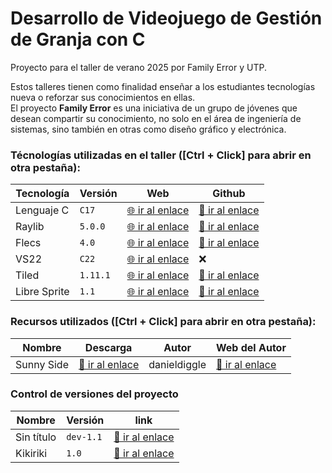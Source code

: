 ﻿# Desarrollo de Videojuego de Gestión de Granja con C

Proyecto para el taller de verano 2025 por Family Error y UTP.

Estos talleres tienen como finalidad enseñar a los estudiantes tecnologías nueva o reforzar sus conocimientos en ellas.  
El proyecto **Family Error** es una iniciativa de un grupo de jóvenes que desean compartir su conocimiento, no solo en el área de ingeniería de sistemas, sino también en otras como diseño gráfico y electrónica.

### Técnologías utilizadas en el taller ([Ctrl + Click] para abrir en otra pestaña):

| Tecnología   | Versión  | Web | Github |
|--------------|----------|-----|--------|
| Lenguaje C   |  `C17`   | [🌐 ir al enlace](https://www.raylib.com/) | [🔗 ir al enlace](https://github.com/raysan5/raylib) |
| Raylib       | `5.0.0`  | [🌐 ir al enlace](https://www.raylib.com/) | [🔗 ir al enlace](https://github.com/raysan5/raylib) |
| Flecs        |  `4.0`   | [🌐 ir al enlace](https://www.flecs.dev/flecs/) | [🔗 ir al enlace](https://github.com/SanderMertens/flecs) |
| VS22         |  `C22`   | [🌐 ir al enlace](https://visualstudio.microsoft.com/es/vs/community/) | ❌ |
| Tiled        | `1.11.1` | [🌐 ir al enlace](https://www.mapeditor.org/) | [🔗 ir al enlace](https://github.com/mapeditor/tiled) |
| Libre Sprite |  `1.1`   | [🌐 ir al enlace](https://libresprite.github.io/#!/) | [🔗 ir al enlace](https://github.com/LibreSprite/LibreSprite) |

### Recursos utilizados ([Ctrl + Click] para abrir en otra pestaña):

| Nombre     | Descarga |Autor | Web del Autor |
|------------|----------|------|---------------|
| Sunny Side | [🔽 ir al enlace](https://danieldiggle.itch.io/sunnyside) | danieldiggle | [🔗 ir al enlace](https://www.danieldiggle.com/) |

### Control de versiones del proyecto

| Nombre     | Versión   | link |
|------------|-----------|------|
| Sin título | `dev-1.1` | [🔗 ir al enlace](https://github.com/mishicoder/F3Taller2025Project/blob/main/CHANGELOG.md#pr%C3%B3ximos-cambios) |
| Kikiriki   | `1.0`     | [🔗 ir al enlace](https://github.com/mishicoder/F3Taller2025Project/blob/main/CHANGELOG.md#10-kikiriki-2025---01---01) |